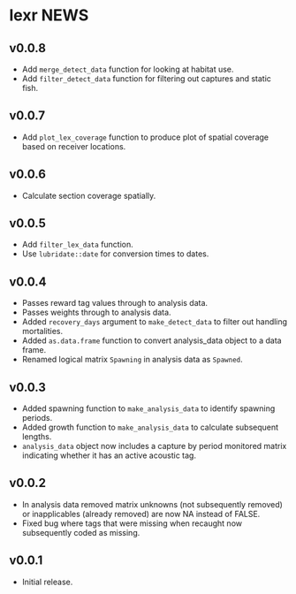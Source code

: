 # lexr NEWS

## v0.0.8

- Add `merge_detect_data` function for looking at habitat use.
- Add `filter_detect_data` function for filtering out captures and static fish.

## v0.0.7

- Add `plot_lex_coverage` function to produce plot of spatial coverage based on receiver locations.

## v0.0.6

- Calculate section coverage spatially.

## v0.0.5

- Add `filter_lex_data` function.
- Use `lubridate::date` for conversion times to dates.

## v0.0.4

- Passes reward tag values through to analysis data.
- Passes weights through to analysis data.
- Added `recovery_days` argument to `make_detect_data` to filter out handling mortalities.
- Added `as.data.frame` function to convert analysis_data object to a data frame.
- Renamed logical matrix `Spawning` in analysis data as `Spawned`.

## v0.0.3
 
- Added spawning function to `make_analysis_data` to identify spawning periods.
- Added growth function to `make_analysis_data` to calculate subsequent lengths.
- `analysis_data` object now includes a capture by period monitored matrix indicating 
whether it has an active acoustic tag.

## v0.0.2

- In analysis data removed matrix unknowns (not subsequently removed) or 
inapplicables (already removed) are now NA instead of FALSE.
- Fixed bug where tags that were missing when recaught now subsequently coded as missing.

## v0.0.1

- Initial release.
